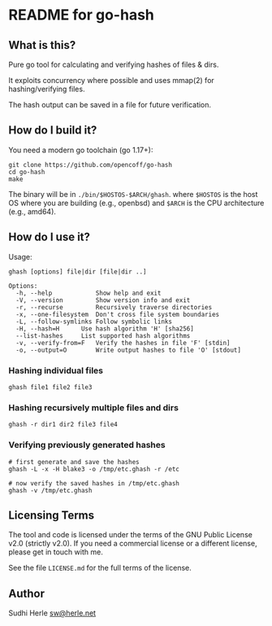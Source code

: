 # README for go-hash

## What is this?
Pure go tool for calculating and verifying hashes of files & dirs.

It exploits concurrency where possible and uses mmap(2) for
hashing/verifying files.

The hash output can be saved in a file for future verification.


## How do I build it?
You need a modern go toolchain (go 1.17+):


    git clone https://github.com/opencoff/go-hash
    cd go-hash
    make

The binary will be in `./bin/$HOSTOS-$ARCH/ghash`.
where `$HOSTOS` is the host OS where you are building (e.g., openbsd)
and `$ARCH` is the CPU architecture (e.g., amd64).

## How do I use it?
Usage:

	ghash [options] file|dir [file|dir ..]

	Options:
	  -h, --help            Show help and exit
	  -V, --version         Show version info and exit
	  -r, --recurse	        Recursively traverse directories
	  -x, --one-filesystem  Don't cross file system boundaries
	  -L, --follow-symlinks Follow symbolic links
	  -H, --hash=H		Use hash algorithm 'H' [sha256]
	  --list-hashes		List supported hash algorithms
	  -v, --verify-from=F   Verify the hashes in file 'F' [stdin]
	  -o, --output=O        Write output hashes to file 'O' [stdout]

### Hashing individual files

    ghash file1 file2 file3

### Hashing recursively multiple files and dirs

    ghash -r dir1 dir2 file3 file4

### Verifying previously generated hashes

    # first generate and save the hashes
    ghash -L -x -H blake3 -o /tmp/etc.ghash -r /etc

    # now verify the saved hashes in /tmp/etc.ghash
    ghash -v /tmp/etc.ghash

## Licensing Terms
The tool and code is licensed under the terms of the
GNU Public License v2.0 (strictly v2.0). If you need a commercial
license or a different license, please get in touch with me.

See the file ``LICENSE.md`` for the full terms of the license.

## Author
Sudhi Herle <sw@herle.net>

